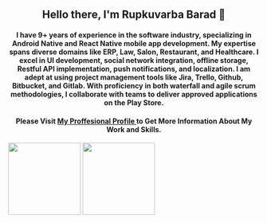 <h2 align="center">
  Hello there, I'm Rupkuvarba Barad 👋
</h2>

<h4 align="center">
 I have 9+ years of experience in the software industry, specializing in Android Native and React Native mobile app development. My expertise spans diverse domains like ERP, Law, Salon, Restaurant, and Healthcare. I excel in UI development, social network integration, offline storage, Restful API implementation, push notifications, and localization. I am adept at using project management tools like Jira, Trello, Github, Bitbucket, and Gitlab. With proficiency in both waterfall and agile scrum methodologies, I collaborate with teams to deliver approved applications on the Play Store.
</h4>

<h4 align="center">
  Please Visit <a href="https://www.linkedin.com/in/rup-barad/" target="_blank"> My Proffesional Profile </a> to Get More Information About My Work and Skills.
</h4>

<div style="display: inline_block;">
<img height="145em" src="https://github-readme-stats-eight-theta.vercel.app/api?username=rupkuvarba&show_icons=true&theme=dracula&include_all_commits=true&count_private=true"/>
<img height="145em" src="https://github-readme-stats-eight-theta.vercel.app/api/top-langs/?username=rupkuvarba&layout=compact&langs_count=8&theme=dracula"/>
</div>
